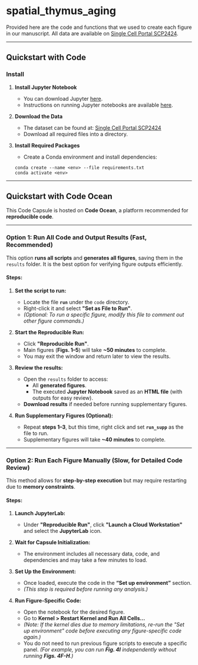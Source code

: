 # **spatial_thymus_aging**
Provided here are the code and functions that we used to create each figure in our manuscript. All data are available on [Single Cell Portal SCP2424](https://singlecell.broadinstitute.org/single_cell/study/SCP2424).

---

## **Quickstart with Code**
### **Install**
1. **Install Jupyter Notebook**  
   - You can download Jupyter [here](https://jupyter.org/install).  
   - Instructions on running Jupyter notebooks are available [here](https://jupyter-notebook-beginner-guide.readthedocs.io/en/latest/execute.html).  

2. **Download the Data**  
   - The dataset can be found at: [Single Cell Portal SCP2424](https://singlecell.broadinstitute.org/single_cell/study/SCP2424/)  
   - Download all required files into a directory.

3. **Install Required Packages**  
   - Create a Conda environment and install dependencies:
   ```shell
   conda create --name <env> --file requirements.txt
   conda activate <env>
   ```

---

## **Quickstart with Code Ocean**
This Code Capsule is hosted on **Code Ocean**, a platform recommended for **reproducible code**.

---

### **Option 1: Run All Code and Output Results (Fast, Recommended)**
This option **runs all scripts** and **generates all figures**, saving them in the `results` folder. It is the best option for verifying figure outputs efficiently.

#### **Steps:**
1. **Set the script to run:**
   - Locate the file **`run`** under the `code` directory.
   - Right-click it and select **"Set as File to Run"**.
   - _(Optional: To run a specific figure, modify this file to comment out other figure commands.)_

2. **Start the Reproducible Run:**
   - Click **"Reproducible Run"**.
   - Main figures (**Figs. 1–5**) will take **~50 minutes** to complete.
   - You may exit the window and return later to view the results.

3. **Review the results:**
   - Open the `results` folder to access:
     - All **generated figures**.
     - The executed **Jupyter Notebook** saved as an **HTML file** (with outputs for easy review).
   - **Download results** if needed before running supplementary figures.

4. **Run Supplementary Figures (Optional):**
   - Repeat **steps 1–3**, but this time, right click and set **`run_supp`** as the file to run.
   - Supplementary figures will take **~40 minutes** to complete.

---

### **Option 2: Run Each Figure Manually (Slow, for Detailed Code Review)**
This method allows for **step-by-step execution** but may require restarting due to **memory constraints**.

#### **Steps:**
1. **Launch JupyterLab:**
   - Under **"Reproducible Run"**, click **"Launch a Cloud Workstation"** and select the **JupyterLab** icon.

2. **Wait for Capsule Initialization:**
   - The environment includes all necessary data, code, and dependencies and may take a few minutes to load.

3. **Set Up the Environment:**
   - Once loaded, execute the code in the **“Set up environment”** section.
   - _(This step is required before running any analysis.)_

4. **Run Figure-Specific Code:**
   - Open the notebook for the desired figure.
   - Go to **Kernel > Restart Kernel and Run All Cells…**
   - _(Note: If the kernel dies due to memory limitations, re-run the "Set up environment" code before executing any figure-specific code again.)_
   - You do not need to run previous figure scripts to execute a specific panel.
     _(For example, you can run **Fig. 4I** independently without running **Figs. 4F-H**.)_

